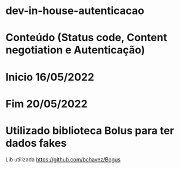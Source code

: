 # dev-in-house-autenticacao
# Conteúdo (Status code, Content negotiation e Autenticação)
# Inicio 16/05/2022
# Fim    20/05/2022


# Utilizado biblioteca Bolus para ter dados fakes
Lib utilizada https://github.com/bchavez/Bogus

